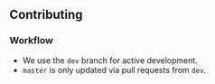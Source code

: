 ## Contributing

### Workflow

* We use the `dev` branch for active development.
* `master` is only updated via pull requests from `dev`.
